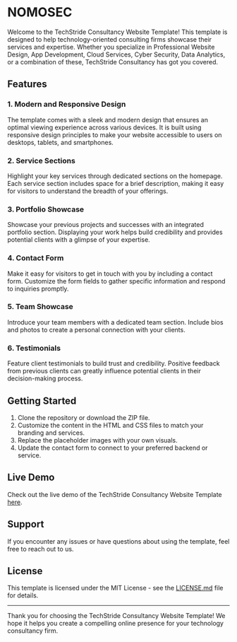 # NOMOSEC

Welcome to the TechStride Consultancy Website Template! This template is designed to help technology-oriented consulting firms showcase their services and expertise. Whether you specialize in Professional Website Design, App Development, Cloud Services, Cyber Security, Data Analytics, or a combination of these, TechStride Consultancy has got you covered.

## Features

### 1. Modern and Responsive Design
The template comes with a sleek and modern design that ensures an optimal viewing experience across various devices. It is built using responsive design principles to make your website accessible to users on desktops, tablets, and smartphones.

### 2. Service Sections
Highlight your key services through dedicated sections on the homepage. Each service section includes space for a brief description, making it easy for visitors to understand the breadth of your offerings.

### 3. Portfolio Showcase
Showcase your previous projects and successes with an integrated portfolio section. Displaying your work helps build credibility and provides potential clients with a glimpse of your expertise.

### 4. Contact Form
Make it easy for visitors to get in touch with you by including a contact form. Customize the form fields to gather specific information and respond to inquiries promptly.

### 5. Team Showcase
Introduce your team members with a dedicated team section. Include bios and photos to create a personal connection with your clients.

### 6. Testimonials
Feature client testimonials to build trust and credibility. Positive feedback from previous clients can greatly influence potential clients in their decision-making process.

## Getting Started

1. Clone the repository or download the ZIP file.
2. Customize the content in the HTML and CSS files to match your branding and services.
3. Replace the placeholder images with your own visuals.
4. Update the contact form to connect to your preferred backend or service.

## Live Demo

Check out the live demo of the TechStride Consultancy Website Template [here](https://harryregel.github.io/TechStride-Consultancy/).

## Support

If you encounter any issues or have questions about using the template, feel free to reach out to us.

## License

This template is licensed under the MIT License - see the [LICENSE.md](LICENSE.md) file for details.

---

Thank you for choosing the TechStride Consultancy Website Template! We hope it helps you create a compelling online presence for your technology consultancy firm.
